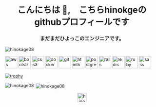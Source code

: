 <h1 align="center">こんにちは 👋,　こちらhinokgeのgithubプロフィールです</h1>
<h3 align="center">まだまだひよっこのエンジニアです。</h3>

<p align="left"> <img src="https://komarev.com/ghpvc/?username=hinokage08" alt="hinokage08" /> </p>


<p align="left"><img src="https://devicons.github.io/devicon/devicon.git/icons/amazonwebservices/amazonwebservices-original-wordmark.svg" alt="aws" width="40" height="40"/> <img src="https://devicons.github.io/devicon/devicon.git/icons/bootstrap/bootstrap-plain.svg" alt="bootstrap" width="40" height="40"/> <img src="https://devicons.github.io/devicon/devicon.git/icons/css3/css3-original-wordmark.svg" alt="css3" width="40" height="40"/> <img src="https://devicons.github.io/devicon/devicon.git/icons/docker/docker-original-wordmark.svg" alt="docker" width="40" height="40"/> <img src="https://www.vectorlogo.zone/logos/git-scm/git-scm-icon.svg" alt="git" width="40" height="40"/> <img src="https://devicons.github.io/devicon/devicon.git/icons/html5/html5-original-wordmark.svg" alt="html5" width="40" height="40"/> <img src="https://devicons.github.io/devicon/devicon.git/icons/postgresql/postgresql-original-wordmark.svg" alt="postgresql" width="40" height="40"/> <img src="https://devicons.github.io/devicon/devicon.git/icons/rails/rails-original-wordmark.svg" alt="rails" width="40" height="40"/> <img src="https://devicons.github.io/devicon/devicon.git/icons/redis/redis-original-wordmark.svg" alt="redis" width="40" height="40"/> <img src="https://devicons.github.io/devicon/devicon.git/icons/ruby/ruby-original-wordmark.svg" alt="ruby" width="40" height="40"/> <img src="https://devicons.github.io/devicon/devicon.git/icons/sass/sass-original.svg" alt="sass" width="40" height="40"/></p><p>

[![trophy](https://github-profile-trophy.vercel.app/?username=hinokage08)](https://github.com/ryo-ma/github-profile-trophy)

<img align="left" src="https://github-readme-stats.vercel.app/api/top-langs/?username=hinokage08&layout=compact&hide=html" alt="hinokage08" /></p>

<p>&nbsp;<img align="center" src="https://github-readme-stats.vercel.app/api?username=hinokage08&show_icons=true" alt="hinokage08" /></p>

<p align="center">
<a href="https://twitter.com/hinokage_eg" target="blank"><img align="center" src="https://cdn.jsdelivr.net/npm/simple-icons@3.0.1/icons/twitter.svg" alt="hinokage_eg" height="30" width="30" /></a>
</p>